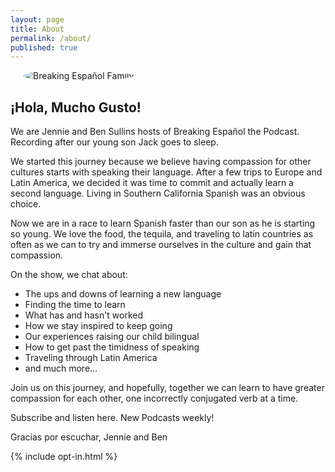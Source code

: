 ```yaml
---
layout: page
title: About
permalink: /about/
published: true
---
```

<img class="about-image" src="/images/breaking-espanol-logo.jpg" title="Breaking Español Family" style="padding-left:20px; border-radius:50%;"/>

## ¡Hola, Mucho Gusto!

We are Jennie and Ben Sullins hosts of Breaking Español the Podcast. Recording after our young son Jack goes to sleep.  

We started this journey because we believe having compassion for other cultures starts with speaking their language. After a few trips to Europe and Latin America, we decided it was time to commit and actually learn a second language. Living in Southern California Spanish was an obvious choice. 

Now we are in a race to learn Spanish faster than our son as he is starting so young. We love the food, the tequila, and traveling to latin countries as often as we can to try and immerse ourselves in the culture and gain that compassion. 

On the show, we chat about:
- The ups and downs of learning a new language
- Finding the time to learn 
- What has and hasn't worked
- How we stay inspired to keep going
- Our experiences raising our child bilingual
- How to get past the timidness of speaking
- Traveling through Latin America 
- and much more...

Join us on this journey, and hopefully, together we can learn to have greater compassion for each other, one incorrectly conjugated verb at a time.

Subscribe and listen here. New Podcasts weekly!

Gracias por escuchar, 
Jennie and Ben 

{% include opt-in.html %}

